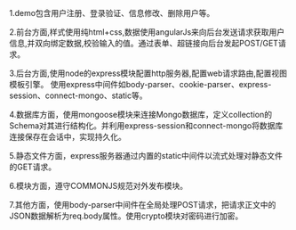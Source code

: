 1.demo包含用户注册、登录验证、信息修改、删除用户等。

2.前台方面,样式使用纯html+css,数据使用angularJs来向后台发送请求获取用户信息,并双向绑定数据,校验输入的值。通过表单、超链接向后台发起POST/GET请求。

3.后台方面,使用node的express模块配置http服务器,配置web请求路由,配置视图模板引擎。
使用express中间件如body-parser、cookie-parser、express-session、connect-mongo、static等。

4.数据库方面，使用mongoose模块来连接Mongo数据库，定义collection的Schema对其进行结构化。并利用express-session和connect-mongo将数据库连接保存在会话中，实现持久化。

5.静态文件方面，express服务器通过内置的static中间件以流式处理对静态文件的GET请求。

6.模块方面，遵守COMMONJS规范对外发布模块。

7.其他方面，使用body-parser中间件在全局处理POST请求，把请求正文中的JSON数据解析为req.body属性。使用crypto模块对密码进行加密。












